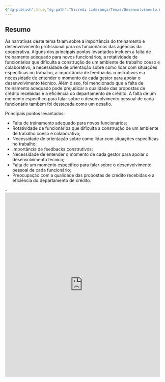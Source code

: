 ```yaml
---
{"dg-publish":true,"dg-path":"Sicredi Liderança/Temas/Desenvolvimento.md","permalink":"/Sicredi Liderança/Temas/Desenvolvimento/"}
---
```


## Resumo

As narrativas deste tema falam sobre a importância do treinamento e desenvolvimento profissional para os funcionários das agências da cooperativa. Alguns dos principais pontos levantados incluem a falta de treinamento adequado para novos funcionários, a rotatividade de funcionários que dificulta a construção de um ambiente de trabalho coeso e colaborativo, a necessidade de orientação sobre como lidar com situações específicas no trabalho, a importância de feedbacks construtivos e a necessidade de entender o momento de cada gestor para apoiar o desenvolvimento técnico. Além disso, foi mencionado que a falta de treinamento adequado pode prejudicar a qualidade das propostas de crédito recebidas e a eficiência do departamento de crédito. A falta de um momento específico para falar sobre o desenvolvimento pessoal de cada funcionário também foi destacada como um desafio.

Principais pontos levantados:

- Falta de treinamento adequado para novos funcionários;
- Rotatividade de funcionários que dificulta a construção de um ambiente de trabalho coeso e colaborativo;
- Necessidade de orientação sobre como lidar com situações específicas no trabalho;
- Importância de feedbacks construtivos;
- Necessidade de entender o momento de cada gestor para apoiar o desenvolvimento técnico;
- Falta de um momento específico para falar sobre o desenvolvimento pessoal de cada funcionário;
- Preocupação com a qualidade das propostas de crédito recebidas e a eficiência do departamento de crédito.

-<iframe src="https://embed.kumu.io/b20245f784f62e83a7d6fceca53688cb" width="100%" height="600" frameborder="0"></iframe>


